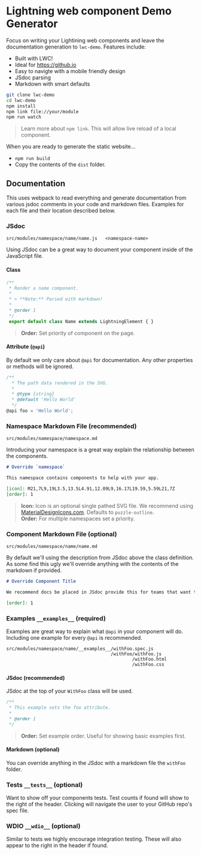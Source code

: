 # Lightning web component Demo Generator

Focus on writing your Lightining web components and leave the documentation generation to `lwc-demo`. Features include:

- Built with LWC!
- Ideal for https://github.io
- Easy to navigte with a mobile friendly design
- JSdoc parsing
- Markdown with smart defaults

```sh
git clone lwc-demo
cd lwc-demo
npm install
npm link file://your/module
npm run watch
```

> Learn more about `npm link`. This will allow live reload of a local component.

When you are ready to generate the static website...

- `npm run build`
- Copy the contents of the `dist` folder.

## Documentation

This uses webpack to read everything and generate documentation from various jsdoc comments in your code and markdown files. Examples for each file and their location described below.

### JSdoc

```text
src/modules/namespace/name/name.js   <namespace-name>
```

Using JSdoc can be a great way to document your component inside of the JavaScript file.

#### Class

```js
/**
 * Render a name component.
 * 
 * > **Note:** Parsed with markdown!
 * 
 * @order 1
 */
 export default class Name extends LightningElement { }
```

> **Order:** Set priority of component on the page.

#### Attribute (`@api`)

By default we only care about `@api` for documentation. Any other properties or methods will be ignored.

```js
/**
  * The path data rendered in the SVG.
  *
  * @type {string}
  * @default 'Hello World'
  */
@api foo = 'Hello World';
```

### Namespace Markdown File (recommended)

```text
src/modules/namespace/namespace.md
```

Introducing your namespace is a great way explain the relationship between the components.

```md
# Override `namespace`

This namespace contains components to help with your app.

[icon]: M21,7L9,19L3.5,13.5L4.91,12.09L9,16.17L19.59,5.59L21,7Z
[order]: 1
```

> **Icon:** Icon is an optional single pathed SVG file. We recommend using [MaterialDesignIcons.com](https://materialdesignicons.com). Defaults to `puzzle-outline`.<br/>
> **Order:** For multiple namespaces set a priority.

### Component Markdown File (optional)

```text
src/modules/namespace/name/name.md
```

By default we'll using the description from JSdoc above the class definition. As some find this ugly we'll override anything with the contents of the markdown if provided.

```md
# Override Component Title

We recommend docs be placed in JSdoc provide this for teams that want to keep their components simple.

[order]: 1
```

### Examples `__examples__` (required)

Examples are great way to explain what `@api` in your component will do. Including one example for every `@api` is recommended.

```text
src/modules/namespace/name/__examples__/withFoo.spec.js
                                       /withFoo/withFoo.js
                                               /withFoo.html
                                               /withFoo.css
```

#### JSdoc (recommended)

JSdoc at the top of your `WithFoo` class will be used.

```js
/**
 * This example sets the foo attribute.
 *
 * @order 1
 */
```

> **Order:** Set example order. Useful for showing basic examples first.

#### Markdown (optional)

You can override anything in the JSdoc with a markdown file the `withFoo` folder.

### Tests `__tests__` (optional)

Want to show off your components tests. Test counts if found will show to the right of the header. Clicking will navigate the user to your GitHub repo's spec file.

### WDIO `__wdio__` (optional)

Similar to tests we highly encourage integration testing. These will also appear to the right in the header if found.